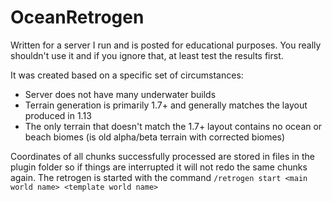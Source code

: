 # OceanRetrogen

Written for a server I run and is posted for educational purposes. You really shouldn't use it and if you ignore that, at least test the results first.

It was created based on a specific set of circumstances:
 - Server does not have many underwater builds
 - Terrain generation is primarily 1.7+ and generally matches the layout produced in 1.13
 - The only terrain that doesn't match the 1.7+ layout contains no ocean or beach biomes (is old alpha/beta terrain with corrected biomes)
 
Coordinates of all chunks successfully processed are stored in files in the plugin folder so if things are interrupted it will not redo the same chunks again. The retrogen is started with the command `/retrogen start <main world name> <template world name>`